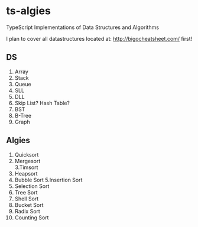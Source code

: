 # ts-algies
TypeScript Implementations of Data Structures and Algorithms

I plan to cover all datastructures located at: http://bigocheatsheet.com/ first!

## DS
1. Array
2. Stack
3. Queue
4. SLL
5. DLL
6. Skip List? Hash Table?
7. BST
8. B-Tree
9. Graph

## Algies
1. Quicksort	
2. Mergesort	
3.Timsort	
3. Heapsort	
4. Bubble Sort
5.Insertion Sort
6. Selection Sort
7. Tree Sort	
8. Shell Sort	
9. Bucket Sort	
10. Radix Sort
11. Counting Sort	